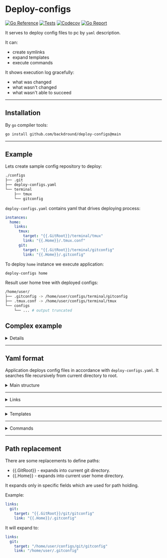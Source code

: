 # Deploy-configs

[![Go Reference](https://img.shields.io/badge/go-reference-%2300ADD8?style=flat-square)](https://pkg.go.dev/github.com/backdround/deploy-configs)
[![Tests](https://img.shields.io/github/actions/workflow/status/backdround/deploy-configs/tests.yaml?branch=main&label=tests&style=flat-square)](https://github.com/backdround/deploy-configs/actions)
[![Codecov](https://img.shields.io/codecov/c/github/backdround/deploy-configs?style=flat-square)](https://app.codecov.io/gh/backdround/deploy-configs/)
[![Go Report](https://goreportcard.com/badge/github.com/backdround/deploy-configs?style=flat-square)](https://goreportcard.com/report/github.com/backdround/deploy-configs)

It serves to deploy config files to pc by `yaml` description.

It can:
- create symlinks
- expand templates
- execute commands

It shows execution log gracefully:
- what was changed
- what wasn't changed
- what wasn't able to succeed



---
## Installation

By `go` compiler tools:
```bash
go install github.com/backdround/deploy-configs@main
```



---
## Example

Lets create sample config repository to deploy:
```bash
./configs
├── .git
├── deploy-configs.yaml
└── terminal
    ├── tmux
    └── gitconfig
```

`deploy-configs.yaml` contains yaml that drives deploying process:
```yaml
instances:
  home:
    links:
      tmux:
        target: "{{.GitRoot}}/terminal/tmux"
        link: "{{.Home}}/.tmux.conf"
      git:
        target: "{{.GitRoot}}/terminal/gitconfig"
        link: "{{.Home}}/.gitconfig"
```

To deploy `home` instance we execute application:

```bash
deploy-configs home
```

Result user home tree with deployed configs:
```bash
/home/user/
├── .gitconfig -> /home/user/configs/terminal/gitconfig
├── .tmux.conf -> /home/user/configs/terminal/tmux
└── configs
    └── ... # output truncated
```

## Complex example
<details><br>


```bash
# Config repository to deploy
./configs
├── .git
├── deploy-configs.yaml
├── desktop
│   ├── flameshot.ini
│   └── i3_template
├── git
│   └── gitconfig
└── terminal
    └── tmux
```

```yaml
# deploy-configs.yaml
instances:
  home:

    links:
      tmux:
        target: "{{.GitRoot}}/terminal/tmux"
        link: "{{.Home}}/.tmux.conf"
      git:
        target: "{{.GitRoot}}/git/gitconfig"
        link: "{{.Home}}/.gitconfig"

    commands:
      flameshot:
        input: "{{.GitRoot}}/desktop/flameshot.ini"
        output: "{{.Home}}/.config/flameshot/flameshot.ini"
        command: "sed \"s~%HOMEDIR%~$HOME~g\" '{{.Input}}' > '{{.Output}}'"

    templates:
      i3:
        input: "{{.GitRoot}}/desktop/i3_template"
        output: "{{.Home}}/.config/i3/config"
        data:
          telegram:
            size: "525 700"
            position: "1348 96"
          monitors:
            left: "DP-2"
            right: "HDMI-3"
```

```bash
# Deploying `home` instance
deploy-configs home
```

```bash
# Result home tree with deployed configs
/home/user/
├── .config
│   ├── flameshot
│   │   └── flameshot.ini
│   └── i3
│       └── config
├── .gitconfig -> /home/user/configs/git/gitconfig
├── .tmux.conf -> /home/user/configs/terminal/tmux
└── configs
    └── ... # output truncated
```

</details>



---
## Yaml format

Application deploys config files in accordance with `deploy-configs.yaml`. It
searches file recursively from current directory to root.

<details>
<summary> Main structure </summary><br>

Schematic example:
```yaml
# Arbitrary data that you need in your instances
<any-shared-data>:
  any:
    - shared
    - data

# Field contains a dictionary with all possible instances.
instances:
  # Instance is a set of deploying operation for performing at once.
  <instance-one>:
    [links:]
    [templates:]
    [commands:]

  <instance-two>:
    [links:]
    [templates:]
    [commands:]

  ...
```
Real example:
```yaml
.dev-links: &dev-links
  tmux:
    target: "{{.GitRoot}}/terminal/tmux"
    link: "{{.Home}}/.tmux.conf"
  zsh:
    target: "{{.GitRoot}}/terminal/zshrc"
    link: "{{.Home}}/.zshrc"

instances:
  home:
    links:
      <<: *dev-links
  work:
    links:
      <<: *dev-links
    templates:
      ...
```

</details>

---

<details>
<summary> Links </summary><br>

Links field describes links that are needed to be created.

Ripped out example:
```yaml
links:
  # Name is used in logs.
  tmux:
    # Target is a destination for link.
    target: "{{.GitRoot}}/terminal/tmux"
    # Link is used as a path to link creation.
    link: "{{.Home}}/.tmux.conf"
  zsh:
    target: "{{.GitRoot}}/terminal/zshrc"
    link: "{{.Home}}/.zshrc"
```

</details>

---

<details>
<summary> Templates </summary><br>

Templates field describes templates that are needed to be expanded and deployed.

Ripped out example:
```yaml
templates:
  # Name is used in logs.
  i3:
    # Input is a path to a `go` template (text/template).
    input: "{{.GitRoot}}/desktop/i3_template"
    # Output is a path to an expanded template.
    output: "{{.Home}}/.config/i3/config"
    # Data is an arbitrary structured data for template expantion.
    data:
      telegram:
        size: "525 700"
        position: "1348 96"
      monitors:
        left: "DP-2"
        right: "HDMI-3"
```

</details>

---

<details>
<summary> Commands </summary><br>

Commands field describes commands that create `output` files after execution.

Ripped out example:
```yaml
commands:
  # Name is used in logs.
  flameshot:
    # Input is a path to a command source config.
    input: "{{.GitRoot}}/desktop/flameshot.ini"
    # Output is a path to a generated config.
    output: "{{.Home}}/.config/flameshot/flameshot.ini"
    # Command converts the `input` config to an `output` config.
    # It allows {{.Input}} and {{.Output}} substitutions accordingly.
    command: "sed \"s~%HOMEDIR%~$HOME~g\" '{{.Input}}' > '{{.Output}}'"
```

</details>





---
## Path replacement
There are some replacements to define paths:
- {{.GitRoot}} - expands into current git directory.
- {{.Home}} - expands into current user home directory.

It expands only in specific fields which are used for path holding.

Example:
```yaml
links:
  git:
    target: "{{.GitRoot}}/git/gitconfig"
    link: "{{.Home}}/.gitconfig"
```

It will expand to:

```yaml
links:
  git:
    target: "/home/user/configs/git/gitconfig"
    link: "/home/user/.gitconfig"
```
